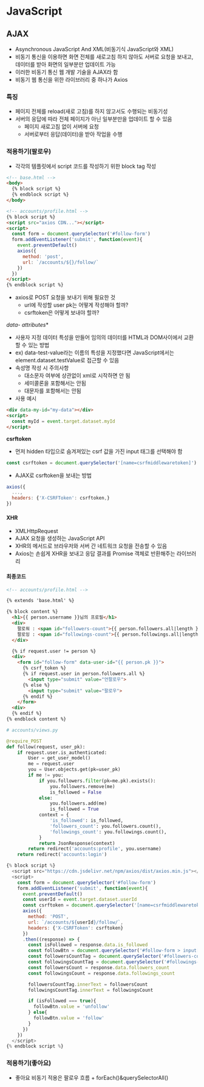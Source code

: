 # JavaScript
## AJAX
- Asynchronous JavaScript And XML(비동기식 JavaScript와 XML)
- 비동기 통신을 이용하면 화면 전체를 새로고침 하지 않아도 서버로 요청을 보내고, 데이터를 받아 화면의 일부분만 업데이트 가능
- 이러한 비동기 통신 웹 개발 기술을 AJAX라 함
- 비동기 웹 통신을 위한 라이브러리 중 하나가 Axios

### 특징
- 페이지 전체를 reload(새로 고침)를 하지 않고서도 수행되는 비동기성
- 서버의 응답에 따라 전체 페이지가 아닌 일부분만을 업데이트 할 수 있음
  - 페이지 새로고침 없이 서버에 요청
  - 서버로부터 응답(데이터)을 받아 작업을 수행

### 적용하기(팔로우)
- 각각의 템플릿에서 script 코드를 작성하기 위한 block tag 작성
```html
<!-- base.html -->
<body>
  {% block script %}
  {% endblock script %}
</body>
```
```html
<!-- accounts/profile.html -->
{% block script %}
<script src="axios CDN..."></script>
<script>
  const form = document.querySelector('#follow-form')
  form.addEventListener('submit', function(event){
    event.preventDefault()
    axios({
      method: 'post',
      url: `/accounts/${}/follow/`
    })
  })
</script>
{% endblock script %}
```

- axios로 POST 요청을 보내기 위해 필요한 것
  - url에 작성할 user pk는 어떻게 작성해야 할까?
  - csrftoken은 어떻게 보내야 할까?

**data-* attributes**
- 사용자 지정 데이터 특성을 만들어 임의의 데이터를 HTML과 DOM사이에서 교환할 수 있는 방법
- ex) data-test-value라는 이름의 특성을 지정했다면 JavaScript에서는 element.dataset.testValue로 접근할 수 있음
- 속성명 작성 시 주의사항
  - 대소문자 여부에 상관없이 xml로 시작하면 안 됨
  - 세미콜론을 포함해서는 안됨
  - 대문자를 포함해서는 안됨
- 사용 예시
```html
<div data-my-id="my-data"></div>
<script>
  const myId = event.target.dataset.myId
</script>
```

**csrftoken**
- 먼저 hidden 타입으로 숨겨져있는 csrf 값을 가진 input 태그를 선택해야 함
```javascript
const csrftoken = document.querySelector('[name=csrfmiddlewaretoken]').value
```
- AJAX로 csrftoken을 보내는 방법
```javascript
axios({
  ...,
  headers: {'X-CSRFToken': csrftoken,}
})
```

#### XHR
- XMLHttpRequest
- AJAX 요청을 생성하는 JavaScript API
- XHR의 메서드로 브라우저와 서버 간 네트워크 요청을 전송할 수 있음
- Axios는 손쉽게 XHR을 보내고 응답 결과를 Promise 객체로 반환해주는 라이브러리

#### 최종코드
```html
<!-- accounts/profile.html -->

{% extends 'base.html' %}

{% block content %}
  <h1>{{ person.username }}님의 프로필</h1>
  <div>
    팔로워 : <span id="followers-count">{{ person.followers.all|length }}</span>
    팔로잉 : <span id="followings-count">{{ person.followings.all|length }}</span>
  </div>

  {% if request.user != person %}
  <div>
    <form id="follow-form" data-user-id="{{ person.pk }}">
      {% csrf_token %}
      {% if request.user in person.followers.all %}
        <input type="submit" value="언팔로우">
      {% else %}
        <input type="submit" value="팔로우">
      {% endif %}
    </form>
  <div>
  {% endif %}
{% endblock content %}
```
```python
# accounts/views.py

@require_POST
def follow(request, user_pk):
    if request.user.is_authenticated:
        User = get_user_model()
        me = request.user
        you = User.objects.get(pk=user_pk)
        if me != you:
            if you.followers.filter(pk=me.pk).exists():
                you.followers.remove(me)
                is_followed = False
            else:
                you.followers.add(me)
                is_followed = True
            context = {
                'is_followed': is_followed,
                'followers_count': you.followers.count(),
                'followings_count': you.followings.count(),
            }
            return JsonResponse(context)
        return redirect('accounts:profile', you.username)
    return redirect('accounts:login')
```
```javascript
{% block script %}
  <script src="https://cdn.jsdelivr.net/npm/axios/dist/axios.min.js"></script>
  <script>
    const form = document.querySelector('#follow-form')
    form.addEventListener('submit', function(event){
      event.preventDefault()
      const userId = event.target.dataset.userId
      const csrftoken = document.querySelector('[name=csrfmiddlewaretoken]').value
      axios({
        method: 'POST',
        url: `/accounts/${userId}/follow/`,
        headers: {'X-CSRFToken': csrftoken}
      })
      .then((response) => {
        const isFollowed = response.data.is_followed
        const followBtn = document.querySelector('#follow-form > input[type=submit]')
        const followersCountTag = document.querySelector('#followers-count')
        const followingsCountTag = document.querySelector('#followings-count')
        const followersCount = response.data.followers_count
        const followingsCount = response.data.followings_count

        followersCountTag.innerText = followersCount
        followingsCountTag.innerText = followingsCount

        if (isFollowed === true){
          followBtn.value = 'unfollow'
        } else{
          followBtn.value = 'follow'
        }
      })
    })
  </script>
{% endblock script %}
```

### 적용하기(좋아요)
- 좋아요 비동기 적용은 팔로우 흐름 + forEach()&querySelectorAll()
